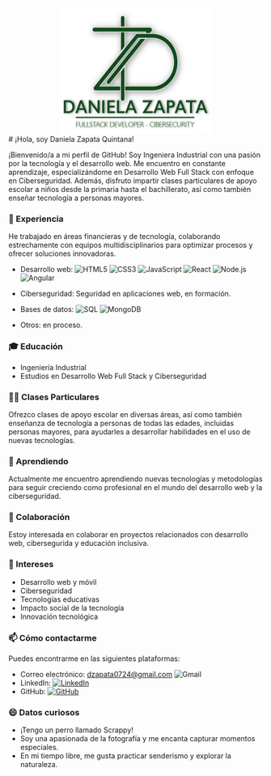 
<div align="center">
  <img src="logo daniela zapata.png" alt="logo" width="300" height="250"/>
</div>
# ¡Hola, soy Daniela Zapata Quintana! 

¡Bienvenido/a a mi perfil de GitHub! Soy Ingeniera Industrial con una pasión por la tecnología y el desarrollo web. Me encuentro en constante aprendizaje, especializándome en Desarrollo Web Full Stack con enfoque en Ciberseguridad. Además, disfruto impartir clases particulares de apoyo escolar a niños desde la primaria hasta el bachillerato, así como también enseñar tecnología a personas mayores.

### 💼 Experiencia
He trabajado en áreas financieras y de tecnología, colaborando estrechamente con equipos multidisciplinarios para optimizar procesos y ofrecer soluciones innovadoras.

- Desarrollo web: 
![HTML5](https://img.shields.io/badge/-HTML5-E34F26?style=flat-square&logo=html5&logoColor=white)
![CSS3](https://img.shields.io/badge/-CSS3-1572B6?style=flat-square&logo=css3&logoColor=white)
![JavaScript](https://img.shields.io/badge/-JavaScript-F7DF1E?style=flat-square&logo=javascript&logoColor=black)
![React](https://img.shields.io/badge/-React-61DAFB?style=flat-square&logo=react&logoColor=black)
![Node.js](https://img.shields.io/badge/-Node.js-43853D?style=flat-square&logo=node.js&logoColor=white)
![Angular](https://img.shields.io/badge/-Angular-DD0031?style=flat-square&logo=angular&logoColor=white)

- Ciberseguridad: Seguridad en aplicaciones web, en formación.

- Bases de datos: 
![SQL](https://img.shields.io/badge/-SQL-4479A1?style=flat-square&logo=sql&logoColor=white)
![MongoDB](https://img.shields.io/badge/-MongoDB-47A248?style=flat-square&logo=mongodb&logoColor=white)

- Otros: en proceso.

### 🎓 Educación
- Ingeniería Industrial
- Estudios en Desarrollo Web Full Stack y Ciberseguridad

### 👩‍🏫 Clases Particulares
Ofrezco clases de apoyo escolar en diversas áreas, así como también enseñanza de tecnología a personas de todas las edades, incluidas personas mayores, para ayudarles a desarrollar habilidades en el uso de nuevas tecnologías.

### 🌱 Aprendiendo
Actualmente me encuentro aprendiendo nuevas tecnologías y metodologías para seguir creciendo como profesional en el mundo del desarrollo web y la ciberseguridad.

### 👥 Colaboración
Estoy interesada en colaborar en proyectos relacionados con desarrollo web, cibersegurida y educación inclusiva.

### 👀 Intereses
- Desarrollo web y móvil
- Ciberseguridad
- Tecnologías educativas
- Impacto social de la tecnología
- Innovación tecnológica

### 📫 Cómo contactarme
Puedes encontrarme en las siguientes plataformas:
- Correo electrónico: dzapata0724@gmail.com ![Gmail](https://img.shields.io/badge/-Gmail-red?style=flat-square&logo=Gmail&logoColor=white&link=mailto:dzapata0724@gmail.com)
- LinkedIn: [![LinkedIn](https://img.shields.io/badge/-LinkedIn-blue?style=flat-square&logo=Linkedin&logoColor=white&link=https://www.linkedin.com/in/danielazapataquintana/)](https://www.linkedin.com/in/danielazapataquintana/)
- GitHub: [![GitHub](https://img.shields.io/badge/-GitHub-black?style=flat-square&logo=GitHub&logoColor=white&link=https://github.com/DANIELAZAPATA0724)](https://github.com/DANIELAZAPATA0724)

### 😄 Datos curiosos
- ¡Tengo un perro llamado Scrappy!
- Soy una apasionada de la fotografía y me encanta capturar momentos especiales.
- En mi tiempo libre, me gusta practicar senderismo y explorar la naturaleza.

